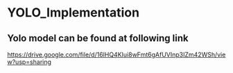 # YOLO_Implementation
## Yolo model can be found at following link
  https://drive.google.com/file/d/16lHQ4KIui8wFmt6gAfUVInp3IZm42WSh/view?usp=sharing
